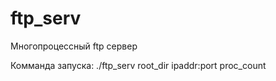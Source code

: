 # ftp_serv

Многопроцессный ftp сервер

Комманда запуска: ./ftp_serv root_dir ipaddr:port proc_count
